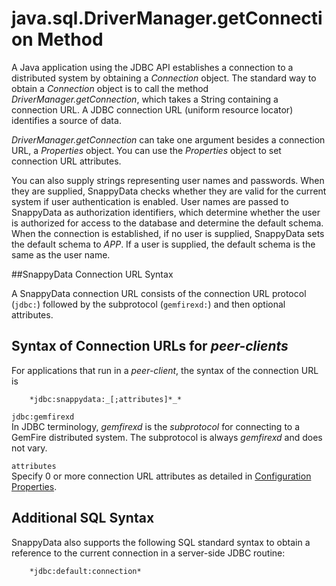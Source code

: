 # java.sql.DriverManager.getConnection Method


<a id="java-sql-drivermanger-get-connection__section_B1AF082A07824BB3AEC155BAB8316E48"></a>
A Java application using the JDBC API establishes a connection to a distributed system by obtaining a *Connection* object. The standard way to obtain a *Connection* object is to call the method *DriverManager.getConnection*, which takes a String containing a connection URL. A JDBC connection URL (uniform resource locator) identifies a source of data.

*DriverManager.getConnection* can take one argument besides a connection URL, a *Properties* object. You can use the *Properties* object to set connection URL attributes.

You can also supply strings representing user names and passwords. When they are supplied, SnappyData checks whether they are valid for the current system if user authentication is enabled. User names are passed to SnappyData as authorization identifiers, which determine whether the user is authorized for access to the database and determine the default schema. When the connection is established, if no user is supplied, SnappyData sets the default schema to *APP*. If a user is supplied, the default schema is the same as the user name.

<a id="java-sql-drivermanger-get-connection__section_6442F4A5DC65480089115434BF23E15C"></a>

##SnappyData Connection URL Syntax

A SnappyData connection URL consists of the connection URL protocol (`jdbc:`) followed by the subprotocol (`gemfirexd:`) and then optional attributes.

<a id="java-sql-drivermanger-get-connection__section_D8B664723C4546CA9EEFA1DA661B795A"></a>

## Syntax of Connection URLs for *peer-clients*

For applications that run in a *peer-client*, the syntax of the connection URL is

``` pre
    *jdbc:snappydata:_[;attributes]*_*
```

[]()`jdbc:gemfirexd`   
In JDBC terminology, *gemfirexd* is the *subprotocol* for connecting to a GemFire distributed system. The subprotocol is always *gemfirexd* and does not vary.

`attributes`   
Specify 0 or more connection URL attributes as detailed in <a href="../configuration/ConnectionAttributes.html#jdbc_connection_attributes" class="xref" title="You use JDBC connection properties, connection boot properties, and Java system properties to configure SnappyData members and connections.">Configuration Properties</a>.

<a id="java-sql-drivermanger-get-connection__section_70027A7324D748D692887A4A5469C431"></a>

## Additional SQL Syntax

SnappyData also supports the following SQL standard syntax to obtain a reference to the current connection in a server-side JDBC routine:

``` pre
    *jdbc:default:connection*
```
